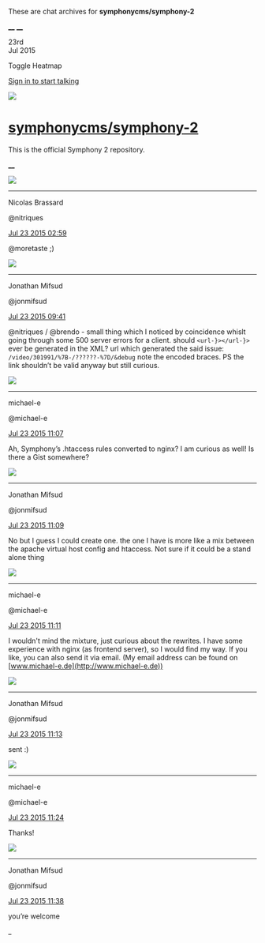 These are chat archives for **symphonycms/symphony-2**

[__](/symphonycms/symphony-2/archives/2015/07/24)
[__](/symphonycms/symphony-2/archives/2015/07/22)

23rd  
Jul 2015

Toggle Heatmap

[Sign in to start talking](/login?action=login&button=archive-login)

![](https://avatars-02.gitter.im/group/iv/3/57542c45c43b8c601977197e?s=48)

#  [symphonycms/symphony-2](/symphonycms/symphony-2)

This is the official Symphony 2 repository.

[ __ ](/orgs/symphonycms/rooms "More symphonycms rooms" )

![](https://avatars1.githubusercontent.com/u/771169?v=3&s=30)

__ __

Nicolas Brassard

@nitriques

[Jul 23 2015
02:59](https://gitter.im/symphonycms/symphony-2?at=55b058955992e2977c416da1 ""
)

@moretaste ;)

![](https://avatars1.githubusercontent.com/u/859775?v=3&s=30)

__ __

Jonathan Mifsud

@jonmifsud

[Jul 23 2015
09:41](https://gitter.im/symphonycms/symphony-2?at=55b0b6b76e982043058afd96 ""
)

@nitriques / @brendo \- small thing which I noticed by coincidence whislt
going through some 500 server errors for a client. should `<url-}></url-}>`
ever be generated in the XML? url which generated the said issue:
`/video/301991/%7B-/??????-%7D/&debug` note the encoded braces. PS the link
shouldn’t be valid anyway but still curious.

![](https://avatars2.githubusercontent.com/u/40072?v=3&s=30)

__ __

michael-e

@michael-e

[Jul 23 2015
11:07](https://gitter.im/symphonycms/symphony-2?at=55b0cb064fdc50987c739f1d ""
)

Ah, Symphony’s .htaccess rules converted to nginx? I am curious as well! Is
there a Gist somewhere?

![](https://avatars1.githubusercontent.com/u/859775?v=3&s=30)

__ __

Jonathan Mifsud

@jonmifsud

[Jul 23 2015
11:09](https://gitter.im/symphonycms/symphony-2?at=55b0cb616e982043058b0021 ""
)

No but I guess I could create one. the one I have is more like a mix between
the apache virtual host config and htaccess. Not sure if it could be a stand
alone thing

![](https://avatars2.githubusercontent.com/u/40072?v=3&s=30)

__ __

michael-e

@michael-e

[Jul 23 2015
11:11](https://gitter.im/symphonycms/symphony-2?at=55b0cbc86e982043058b0034 ""
)

I wouldn't mind the mixture, just curious about the rewrites. I have some
experience with nginx (as frontend server), so I would find my way. If you
like, you can also send it via email. (My email address can be found on
[www.michael-e.de](http://www.michael-e.de))

![](https://avatars1.githubusercontent.com/u/859775?v=3&s=30)

__ __

Jonathan Mifsud

@jonmifsud

[Jul 23 2015
11:13](https://gitter.im/symphonycms/symphony-2?at=55b0cc6616ac52ff650f6f8c ""
)

sent :)

![](https://avatars2.githubusercontent.com/u/40072?v=3&s=30)

__ __

michael-e

@michael-e

[Jul 23 2015
11:24](https://gitter.im/symphonycms/symphony-2?at=55b0ced56e982043058b0084 ""
)

Thanks!

![](https://avatars1.githubusercontent.com/u/859775?v=3&s=30)

__ __

Jonathan Mifsud

@jonmifsud

[Jul 23 2015
11:38](https://gitter.im/symphonycms/symphony-2?at=55b0d23e6e982043058b00e5 ""
)

you’re welcome

_

